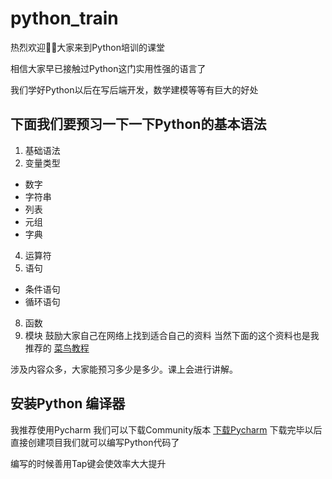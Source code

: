# python_train

热烈欢迎👏🏻大家来到Python培训的课堂

相信大家早已接触过Python这门实用性强的语言了

我们学好Python以后在写后端开发，数学建模等等有巨大的好处

## 下面我们要预习一下一下Python的基本语法
1. 基础语法
2. 变量类型
* 数字
* 字符串
* 列表
* 元组
* 字典
4. 运算符
5. 语句
* 条件语句
* 循环语句
8. 函数
9. 模块
鼓励大家自己在网络上找到适合自己的资料
当然下面的这个资料也是我推荐的
[菜鸟教程](https://www.runoob.com/python/python-tutorial.html)

涉及内容众多，大家能预习多少是多少。课上会进行讲解。

## 安装Python 编译器
我推荐使用Pycharm
我们可以下载Community版本
[下载Pycharm](https://www.jetbrains.com/pycharm/download/)
下载完毕以后直接创建项目我们就可以编写Python代码了

编写的时候善用Tap键会使效率大大提升
